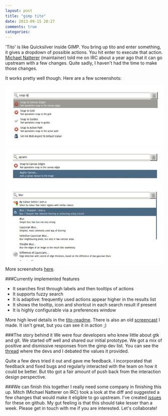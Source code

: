 ```yaml
---
layout: post
title: "gimp tito"
date: 2013-09-15 20:27
comments: true
categories: 
---
```

'Tito' is like Quicksilver inside GIMP. You bring up tito and enter something, it gives a dropdown of possible actions. You hit enter to execute that action. [Michael Natterer](https://plus.google.com/116053365635940402074) (maintainer) told me on IRC about a year ago that it can go upstream with a few changes. Quite sadly, I haven't had the time to make those changes.

It works pretty well though. Here are a few screenshots:

![snap](/images/tito-images/snap.jpg)
![apply canvas](/images/tito-images/apcan.jpg)
![blur](/images/tito-images/blur.jpg)
More screenshots [here](https://github.com/ssrihari/gimp-tito/wiki/_preview#v-screenshots).

###Currently implemented features
   - It searches first through labels and then tooltips of actions
   - It supports fuzzy search
   - It is adaptive: frequently used actions appear higher in the results list
   - It shows the tooltip, icon and shortcut in each search result if present
   - It is highly configurable via a preferences window

More high level details in the [tito-readme](https://github.com/ssrihari/gimp-tito/wiki/About-gimp-tito).
There is also an old [screencast](www.youtube.com/watch?v=G0PuH1LFWhA) I made. It isn't great, but you can see it in action ;)

###The story behind it
We were four developers who knew little about gtk and git. We started off well and shared our initial prototype. We got a mix of positive and dismissive responses from the gimp dev list. You can see the [thread](http://www.gimpusers.com/forums/gimp-developer/14142-an-update-on-the-menu-search) where the devs and I debated the values it provided.

Quite a few devs tried it out and gave me feedback. I incorporated that feedback and fixed bugs and regularly interacted with the team on how it could be better. But tito got a fair amount of push back from the interaction design perspective.

###We can finish this together
I really need some company in finishing this up. Mitch (Michael Natterer on IRC) took a look at the diff and suggested a few changes that would make it eligible to go upstream. I've created [issues](https://github.com/ssrihari/gimp-tito/issues) for these on github. My gut feeling is that this should take lesser than a week. Please get in touch with me if you are interested. Let's collaborate!
